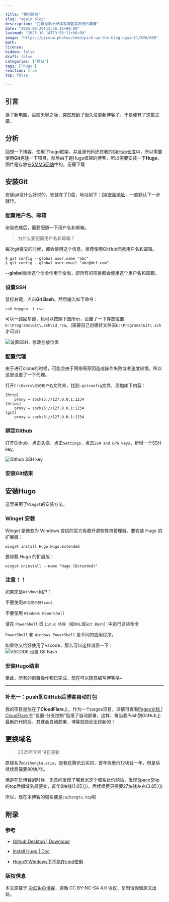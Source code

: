 ```yaml
---

title: "重拾博客"
slug: "again blog"
description: "在新电脑上继续写博客需要做的事情"
date: "2025-06-20T13:56:11+08:00"
lastmod: "2025-10-14T13:56:11+08:00"
image: "https://picsum.photos/seed/pick-up-the-blog-again11/800/600"
math: 
license: 
hidden: false
draft: false 
categories: ["建站"]
tags: ["hugo"]
reaction: true
top: false

---
```


## 引言

换了新电脑，百般无聊之际，突然想到了很久没更新博客了，于是便有了这篇文章。

## 分析

回想一下博客，使用了hugo框架，并且源代码还在我的[GitHub仓库](https://github.com/rento666/My-Blog-By-Hugo-stack)中，所以需要使用**Git**克隆一下项目，然后由于是Hugo框架的博客，所以需要安装一下**Hugo**，图片是存放在[SMMS网站](https://smms.app/)中的，无需下载

## 安装Git

安装git没什么好说的，安装在了D盘，地址如下：[Git安装地址](https://git-scm.com/)，一直默认下一步就行。

### 配置用户名、邮箱
安装完成后，需要配置一下用户名和邮箱。

> 为什么要配置用户名和邮箱？

每次git提交的时候，都会使用这个信息，推荐使用GitHub同款用户名和邮箱。

```
$ git config --global user.name "abc"  
$ git config --global user.email "abc@def.com" 
```

**--global**表示这个命令作用于全局，即所有的项目都会使用这个用户名和邮箱。

### 设置SSH

鼠标右键，点击**Git Bash**，然后输入如下命令：
```
ssh-keygen -t rsa
```

可以一路回车键，也可以按照下图所示，设置了一下存放位置`D:\Programs\Git\.ssh\id_rsa`。(需要自己创建好文件夹`D:\Programs\Git\.ssh`才可以)

![设置SSH，修改存放位置](https://s2.loli.net/2025/06/20/fQ6OHnxcG8Ng3W2.png)

### 配置代理

由于进行clone的时候，可能会由于网络等原因造成操作失败或者速度较慢，所以这里设置了一下代理。

打开`C:\Users\你的用户名`文件夹，找到`.gitconfig`文件，添加如下内容：

```
[http]
    proxy = socks5://127.0.0.1:1234
[https]
    proxy = socks5://127.0.0.1:1234
[git]
    proxy = socks5://127.0.0.1:1234
```

### 绑定Github

打开Github，点击头像，点击`Settings`，点击`SSH and GPG keys`，新增一个SSH key。

![Github SSH key](https://s2.loli.net/2025/06/20/526Xyw3MsOWbNSu.png)

### 安装Git结束

## 安装Hugo

这里采用了`Winget`的安装方法。

### Winget 安装

Winget 是微软为 Windows 提供的官方免费开源软件包管理器。要安装 Hugo 的扩展版：
```
winget install Hugo.Hugo.Extended
``` 

要卸载 Hugo 的扩展版：
```
winget uninstall --name "Hugo (Extended)"
```

### 注意！！

如果您是`Windows`用户：

不要使用`命令提示符(cmd)`

不要使用 `Windows PowerShell`

请在 `PowerShell` 或 `Linux 终端`（如`WSL`或`Git Bash`）中运行这些命令

`PowerShell` 和 `Windows PowerShell` 是不同的应用程序。

如果你又恰好使用了vscode，那么可以这样设置一下：
![VSCODE 设置 Git Bash](https://s2.loli.net/2025/06/20/okz8jQ7C3qYblVN.png)

### 安装Hugo结束

至此，所有的前置操作都已完成，现在可以随意编写博客咯~

---

### 补充一：push到GitHub后博客自动打包

我的项目是放在了**CloudFlare**上，作为一个pages项目，详情可查看[Pages文档 | CloudFlare](https://developers.cloudflare.com/pages/),在“设置-分支控制”启用了自动部署，这样，每当我Push到GitHub上最新的代码后，其就会自动部署，博客就自动出现新的！

## 更换域名

> 2025年10月14日更新

原域名为`caihongtu.asia`，是我在腾讯云买的，首年优惠价12块钱一年，但是后续续费需要80块/年。

但是在玩博客的时候，无意间发现了[哪煮米](https://www.nazhumi.com/)这个域名比价网站，发现[SpaceShip](https://www.spaceship.com/)的top后缀域名最便宜，首年8块钱(1.05刀)，后续续费只需要27块钱左右(3.85刀)

所以，现在本博客的域名便是`caihongtu.top`啦

## 附录

### 参考

- [Github Desktop | Download](https://github.com/apps/desktop)

- [Install Hugo | Doc](https://gohugo.io/installation/windows/)

- [Hugo在Windows下不能在cmd使用](https://hugo.opendocs.io/getting-started/quick-start/#命令)

### 版权信息

本文原载于 [彩虹兔の博客](https://cai-hong-tu-blog.pages.dev/)，遵循 CC BY-NC-SA 4.0 协议，复制请保留原文出处。
